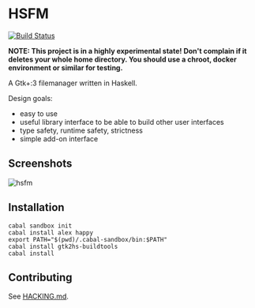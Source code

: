 HSFM
====

[![Build Status](https://api.travis-ci.org/hasufell/hsfm.png?branch=master)](http://travis-ci.org/hasufell/hsfm)

__NOTE: This project is in a highly experimental state! Don't complain if it deletes your whole home directory. You should use a chroot, docker environment or similar for testing.__

A Gtk+:3 filemanager written in Haskell.

Design goals:

- easy to use
- useful library interface to be able to build other user interfaces
- type safety, runtime safety, strictness
- simple add-on interface

Screenshots
-----------

![hsfm](https://cloud.githubusercontent.com/assets/1241845/14768900/06efd43c-0a4d-11e6-939e-6b067bdb47ce.png "hsfm-gtk")

Installation
------------

```
cabal sandbox init
cabal install alex happy
export PATH="$(pwd)/.cabal-sandbox/bin:$PATH"
cabal install gtk2hs-buildtools
cabal install
```


Contributing
------------

See [HACKING.md](hacking/HACKING.md).
